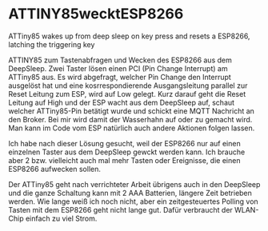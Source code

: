 # ATTINY85wecktESP8266
ATTiny85 wakes up from deep sleep on key press and resets a ESP8266, latching the triggering key



ATTINY85 zum Tastenabfragen und Wecken des ESP8266 aus dem DeepSleep. 
Zwei Taster lösen einen PCI (Pin Change Interrupt) am ATTiny85 aus. 
Es wird abgefragt, welcher Pin Change den Interrupt ausgelöst hat und eine 
kosrrespondierende Ausgangsleitung parallel zur Reset Leitung zum ESP, wird auf Low gelegt. 
Kurz darauf geht die Reset Leitung auf High und der ESP wacht aus dem DeepSleep auf, 
schaut welcher ATTiny85-Pin betätigt wurde und schickt eine MQTT Nachricht an den Broker. 
Bei mir wird damit der Wasserhahn auf oder zu gemacht wird. Man kann im Code vom ESP natürlich auch andere Aktionen folgen lassen.

Ich habe nach dieser Lösung gesucht, weil der ESP8266 nur auf einen einzelnen Taster aus dem DeepSleep gewckt werden kann. 
Ich brauche aber 2 bzw. vielleicht auch mal mehr Tasten oder Ereignisse, die einen ESP8266 aufwecken sollen.

Der ATTiny85 geht nach verrichteter Arbeit übrigens auch in den DeepSleep und die ganze Schaltung kann mit 2 AAA Batterien, 
längere Zeit betrieben werden. Wie lange weiß ich noch nicht, 
aber ein zeitgesteuertes Polling von Tasten mit dem ESP8266 geht nicht lange gut. 
Dafür verbraucht der WLAN-Chip einfach zu viel Strom.
